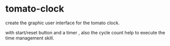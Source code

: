 # tomato-clock

create the graphic user interface for the tomato clock.

with start/reset button and a timer , also the cycle count
help to execute the time management skill.
